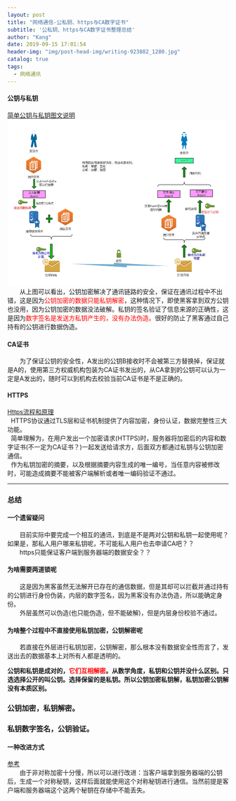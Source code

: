 ```yaml
---
layout: post
title: "网络通信-公私钥、https与CA数字证书"
subtitle: '公私钥、https与CA数字证书整理总结'
author: "Kang"
date: 2019-09-15 17:01:54
header-img: "img/post-head-img/writing-923882_1280.jpg"
catalog: true
tags:
  - 网络通讯
---
```


#### 公钥与私钥
[简单公钥与私钥图文说明](https://www.cnblogs.com/shijingjing07/p/5965792.html)
![简单公钥与私钥使用示意图](https://raw.githubusercontent.com/kangzhihu/images/master/%E7%BD%91%E7%BB%9C%E9%80%9A%E4%BF%A1-%E5%85%AC%E9%92%A5%26%E7%A7%81%E9%92%A5%E4%BD%BF%E7%94%A8%E7%A4%BA%E6%84%8F%E5%9B%BE.png)     
&emsp;&emsp;从上图可以看出，公钥加密解决了通讯链路的安全，保证在通讯过程中不出错，这是因为<font color="red">公钥加密的数据只能私钥解密</font>，这种情况下，即使黑客拿到双方公钥也没用，因为公钥加密的数据没法破解。私钥的签名验证了信息来源的正确性，这是因为<font color="red">数字签名是发送方私钥产生的，没有办法伪造。</font>很好的防止了黑客通过自己持有的公钥进行数据伪造。        

#### CA证书
&emsp;&emsp;为了保证公钥的安全性，A发出的公钥B接收时不会被第三方替换掉，保证就是A的，使用第三方权威机构包装为CA证书发出的，从CA拿到的公钥可以认为一定是A发出的，随时可以到机构去校验当前CA证书是不是正确的。    

#### HTTPS
[Https流程和原理](https://www.jianshu.com/p/b0b6b88fe9fe)    
&nbsp;&nbsp;HTTPS协议通过TLS层和证书机制提供了内容加密，身份认证，数据完整性三大功能。    
&nbsp;&nbsp;简单理解为，在用户发出一个加密请求(HTTPS)时，服务器将加密后的内容和数字证书(不一定为CA证书？)一起发送给请求方，后面双方都通过私钥与公钥加密通信。    
&nbsp;&nbsp;作为私钥加密的摘要，以及根据摘要内容生成的唯一编号，当任意内容被修改时，可能造成摘要不能被客户端解析或者唯一编码验证不通过。<br/>

 * * *
### 总结
#### 一个遗留疑问     
&emsp;&emsp;目前实际中要完成一个相互的通讯，到底是不是两对公钥和私钥一起使用呢？如果是，那私人用户哪来私钥呢，不可能私人用户也去申请CA吧？？   
&emsp;&emsp;https只能保证客户端到服务器端的数据安全？？   

#### 为啥需要两道锁呢  
&emsp;&emsp;这是因为黑客虽然无法解开已存在的通信数据，但是其却可以拦截并通过持有的公钥进行身份伪装，内层的数字签名，因为黑客没有办法伪造，所以能确定身份。   
&emsp;&emsp;外层虽然可以伪造(也只能伪造，但不能破解)，但是内层身份校验不通过。    
       
#### 为啥整个过程中不直接使用私钥加密，公钥解密呢   
&emsp;&emsp;若直接在外层进行私钥加密，公钥解密，那么根本没有数据安全性而言了，发送出去的数据基本上对所有人都是透明的。  

**公钥和私钥是成对的，<font color="red">它们互相解密</font>。从数学角度，私钥和公钥并没什么区别。只选选择公开的叫公钥。选择保留的是私钥。所以公钥加密私钥解，私钥加密公钥解没有本质区别。**    
### 公钥加密，私钥解密。    
### 私钥数字签名，公钥验证。   


#### 一种改进方式
[参考](https://www.cnblogs.com/kubidemanong/p/9390021.html)  
&emsp;&emsp;由于非对称加密十分慢，所以可以进行改进：当客户端拿到服务器端的公钥后，生成一个对称秘钥，这样后面就能使用这个对称秘钥进行通信。当然前提是客户端和服务器端这个这两个秘钥在存储中不能丢失。      
